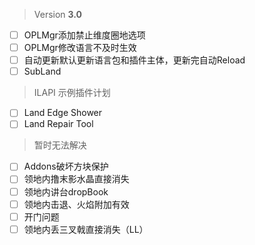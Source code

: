 > Version **3.0**
 - [ ] OPLMgr添加禁止维度圈地选项
 - [ ] OPLMgr修改语言不及时生效
 - [ ] 自动更新默认更新语言包和插件主体，更新完自动Reload
 - [ ] SubLand

> ILAPI 示例插件计划
 - [ ] Land Edge Shower
 - [ ] Land Repair Tool

> 暂时无法解决
 - [ ] Addons破坏方块保护
 - [ ] 领地内撸末影水晶直接消失
 - [ ] 领地内讲台dropBook
 - [ ] 领地内击退、火焰附加有效
 - [ ] 开门问题
 - [ ] 领地内丢三叉戟直接消失（LL）